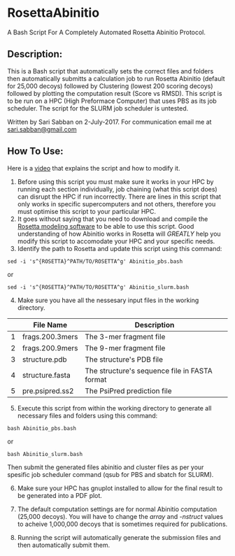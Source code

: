 # RosettaAbinitio
A Bash Script For A Completely Automated Rosetta Abinitio Protocol.

## Description:
This is a Bash script that automatically sets the correct files and folders then automatically submitts a calculation job to run Rosetta Abinitio (default for 25,000 decoys) followed by Clustering (lowest 200 scoring decoys) followed by plotting the computation result (Score vs RMSD). This script is to be run on a HPC (High Preformace Computer) that uses PBS as its job scheduler. The script for the SLURM job scheduler is untested.

Written by Sari Sabban on 2-July-2017. For communication email me at sari.sabban@gmail.com

## How To Use:
Here is a [video](https://youtu.be/y6-1UUEf4Pw) that explains the script and how to modify it.
1. Before using this script you must make sure it works in your HPC by running each section individually, job chaining (what this script does) can disrupt the HPC if run incorrectly. There are lines in this script that only works in specific supercomputers and not others, therefore you must optimise this script to your particular HPC.
2. It goes without saying that you need to download and compile the [Rosetta modeling software](https://www.rosettacommons.org) to be able to use this script. Good understanding of how Abinitio works in Rosetta will *GREATLY* help you modify this script to accomodate your HPC and your specific needs.
3. Identify the path to Rosetta and update this script using this command:

`sed -i 's^{ROSETTA}^PATH/TO/ROSETTA^g' Abinitio_pbs.bash`

or

`sed -i 's^{ROSETTA}^PATH/TO/ROSETTA^g' Abinitio_slurm.bash`

4. Make sure you have all the nessesary input files in the working directory.

|   | File Name             | Description                                    |
|---|-----------------------|------------------------------------------------|
| 1 | frags.200.3mers       | The 3-mer fragment file                        |
| 2 | frags.200.9mers       | The 9-mer fragment file                        |
| 3 | structure.pdb         | The structure's PDB file                       |
| 4 | structure.fasta       | The structure's sequence file in FASTA format  |
| 5 | pre.psipred.ss2       | The PsiPred prediction file                    |

5. Execute this script from within the working directory to generate all necessary files and folders using this command:

`bash Abinitio_pbs.bash`

or

`bash Abinitio_slurm.bash`

Then submit the generated files abinitio and cluster files as per your spesific job scheduler command (qsub for PBS and sbatch for SLURM).

6. Make sure your HPC has gnuplot installed to allow for the final result to be generated into a PDF plot. 

7. The default computation settings are for normal Abinitio computation (25,000 decoys). You will have to change the *array* and *-nstruct* values to acheive 1,000,000 decoys that is sometimes required for publications.

8. Running the script will automatically generate the submission files and then automatically submit them.
